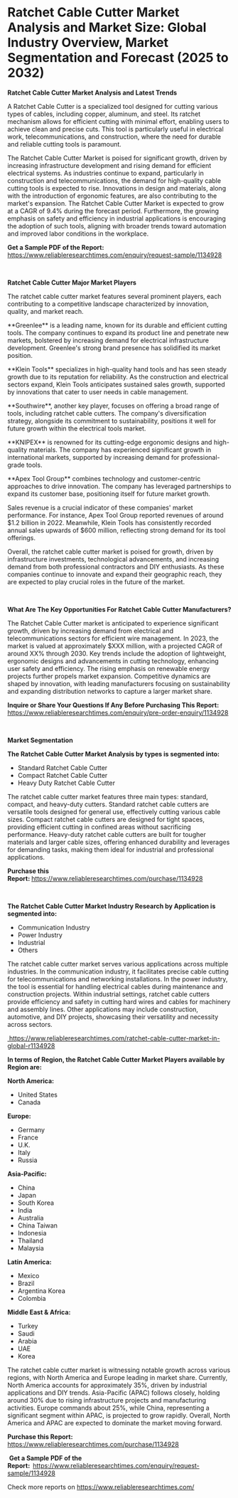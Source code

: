 <p><h1>Ratchet Cable Cutter Market Analysis and Market Size: Global Industry Overview, Market Segmentation and Forecast (2025 to 2032)</h1></p><p><strong>Ratchet Cable Cutter Market Analysis and Latest Trends</strong></p>
<p><p>A Ratchet Cable Cutter is a specialized tool designed for cutting various types of cables, including copper, aluminum, and steel. Its ratchet mechanism allows for efficient cutting with minimal effort, enabling users to achieve clean and precise cuts. This tool is particularly useful in electrical work, telecommunications, and construction, where the need for durable and reliable cutting tools is paramount.</p><p>The Ratchet Cable Cutter Market is poised for significant growth, driven by increasing infrastructure development and rising demand for efficient electrical systems. As industries continue to expand, particularly in construction and telecommunications, the demand for high-quality cable cutting tools is expected to rise. Innovations in design and materials, along with the introduction of ergonomic features, are also contributing to the market's expansion. The Ratchet Cable Cutter Market is expected to grow at a CAGR of 9.4% during the forecast period. Furthermore, the growing emphasis on safety and efficiency in industrial applications is encouraging the adoption of such tools, aligning with broader trends toward automation and improved labor conditions in the workplace.</p></p>
<p><strong>Get a Sample PDF of the Report:&nbsp;</strong> <a href="https://www.reliableresearchtimes.com/enquiry/request-sample/1134928?utm_campaign=2997&utm_medium=2&utm_source=Github&utm_content=ia&utm_term=09042025&utm_id=ratchet-cable-cutter">https://www.reliableresearchtimes.com/enquiry/request-sample/1134928</a></p>
<p>&nbsp;</p>
<p><strong>Ratchet Cable Cutter Major Market Players</strong></p>
<p><p>The ratchet cable cutter market features several prominent players, each contributing to a competitive landscape characterized by innovation, quality, and market reach.</p><p>**Greenlee** is a leading name, known for its durable and efficient cutting tools. The company continues to expand its product line and penetrate new markets, bolstered by increasing demand for electrical infrastructure development. Greenlee's strong brand presence has solidified its market position.</p><p>**Klein Tools** specializes in high-quality hand tools and has seen steady growth due to its reputation for reliability. As the construction and electrical sectors expand, Klein Tools anticipates sustained sales growth, supported by innovations that cater to user needs in cable management.</p><p>**Southwire**, another key player, focuses on offering a broad range of tools, including ratchet cable cutters. The company's diversification strategy, alongside its commitment to sustainability, positions it well for future growth within the electrical tools market.</p><p>**KNIPEX** is renowned for its cutting-edge ergonomic designs and high-quality materials. The company has experienced significant growth in international markets, supported by increasing demand for professional-grade tools.</p><p>**Apex Tool Group** combines technology and customer-centric approaches to drive innovation. The company has leveraged partnerships to expand its customer base, positioning itself for future market growth.</p><p>Sales revenue is a crucial indicator of these companies' market performance. For instance, Apex Tool Group reported revenues of around $1.2 billion in 2022. Meanwhile, Klein Tools has consistently recorded annual sales upwards of $600 million, reflecting strong demand for its tool offerings.</p><p>Overall, the ratchet cable cutter market is poised for growth, driven by infrastructure investments, technological advancements, and increasing demand from both professional contractors and DIY enthusiasts. As these companies continue to innovate and expand their geographic reach, they are expected to play crucial roles in the future of the market.</p></p>
<p>&nbsp;</p>
<p><strong>What Are The Key Opportunities For Ratchet Cable Cutter Manufacturers?</strong></p>
<p><p>The Ratchet Cable Cutter market is anticipated to experience significant growth, driven by increasing demand from electrical and telecommunications sectors for efficient wire management. In 2023, the market is valued at approximately $XXX million, with a projected CAGR of around XX% through 2030. Key trends include the adoption of lightweight, ergonomic designs and advancements in cutting technology, enhancing user safety and efficiency. The rising emphasis on renewable energy projects further propels market expansion. Competitive dynamics are shaped by innovation, with leading manufacturers focusing on sustainability and expanding distribution networks to capture a larger market share.</p></p>
<p><strong>Inquire or Share Your Questions If Any Before Purchasing This Report:</strong> <a href="https://www.reliableresearchtimes.com/enquiry/pre-order-enquiry/1134928?utm_campaign=2997&utm_medium=2&utm_source=Github&utm_content=ia&utm_term=09042025&utm_id=ratchet-cable-cutter">https://www.reliableresearchtimes.com/enquiry/pre-order-enquiry/1134928</a></p>
<p>&nbsp;</p>
<p><strong>Market Segmentation</strong></p>
<p><strong>The Ratchet Cable Cutter Market Analysis by types is segmented into:</strong></p>
<p><ul><li>Standard Ratchet Cable Cutter</li><li>Compact Ratchet Cable Cutter</li><li>Heavy Duty Ratchet Cable Cutter</li></ul></p>
<p><p>The ratchet cable cutter market features three main types: standard, compact, and heavy-duty cutters. Standard ratchet cable cutters are versatile tools designed for general use, effectively cutting various cable sizes. Compact ratchet cable cutters are designed for tight spaces, providing efficient cutting in confined areas without sacrificing performance. Heavy-duty ratchet cable cutters are built for tougher materials and larger cable sizes, offering enhanced durability and leverages for demanding tasks, making them ideal for industrial and professional applications.</p></p>
<p><strong>Purchase this Report:&nbsp;</strong><a href="https://www.reliableresearchtimes.com/purchase/1134928?utm_campaign=2997&utm_medium=2&utm_source=Github&utm_content=ia&utm_term=09042025&utm_id=ratchet-cable-cutter">https://www.reliableresearchtimes.com/purchase/1134928</a></p>
<p>&nbsp;</p>
<p><strong>The Ratchet Cable Cutter Market Industry Research by Application is segmented into:</strong></p>
<p><ul><li>Communication Industry</li><li>Power Industry</li><li>Industrial</li><li>Others</li></ul></p>
<p><p>The ratchet cable cutter market serves various applications across multiple industries. In the communication industry, it facilitates precise cable cutting for telecommunications and networking installations. In the power industry, the tool is essential for handling electrical cables during maintenance and construction projects. Within industrial settings, ratchet cable cutters provide efficiency and safety in cutting hard wires and cables for machinery and assembly lines. Other applications may include construction, automotive, and DIY projects, showcasing their versatility and necessity across sectors.</p></p>
<p><a href="https://www.reliableresearchtimes.com/ratchet-cable-cutter-market-in-global-r1134928?utm_campaign=2997&utm_medium=2&utm_source=Github&utm_content=ia&utm_term=09042025&utm_id=ratchet-cable-cutter">&nbsp;https://www.reliableresearchtimes.com/ratchet-cable-cutter-market-in-global-r1134928</a></p>
<p><strong>In terms of Region, the Ratchet Cable Cutter Market Players available by Region are:</strong></p>
<p>
    <p> <strong> North America: </strong>
        <ul>
            <li>United States</li>
            <li>Canada</li>
        </ul>
        </p> 
    <p> <strong> Europe: </strong>
        <ul>
            <li>Germany</li>
            <li>France</li>
            <li>U.K.</li>
            <li>Italy</li>
            <li>Russia</li>
        </ul>
        </p> 
    <p> <strong> Asia-Pacific: </strong>
        <ul>
            <li>China</li>
            <li>Japan</li>
            <li>South Korea</li>
            <li>India</li>
            <li>Australia</li>
            <li>China Taiwan</li>
            <li>Indonesia</li>
            <li>Thailand</li>
            <li>Malaysia</li>
        </ul>
        </p> 
    <p> <strong> Latin America: </strong>
        <ul>
            <li>Mexico</li>
            <li>Brazil</li>
            <li>Argentina Korea</li>
            <li>Colombia</li>
        </ul>
        </p> 
    <p> <strong> Middle East & Africa: </strong>
        <ul>
            <li>Turkey</li>
            <li>Saudi</li>
            <li>Arabia</li>
            <li>UAE</li>
            <li>Korea</li>
        </ul>
    </p>
    </p>
<p><p>The ratchet cable cutter market is witnessing notable growth across various regions, with North America and Europe leading in market share. Currently, North America accounts for approximately 35%, driven by industrial applications and DIY trends. Asia-Pacific (APAC) follows closely, holding around 30% due to rising infrastructure projects and manufacturing activities. Europe commands about 25%, while China, representing a significant segment within APAC, is projected to grow rapidly. Overall, North America and APAC are expected to dominate the market moving forward.</p></p>
<p><strong>Purchase this Report: </strong><a href="https://www.reliableresearchtimes.com/purchase/1134928?utm_campaign=2997&utm_medium=2&utm_source=Github&utm_content=ia&utm_term=09042025&utm_id=ratchet-cable-cutter">https://www.reliableresearchtimes.com/purchase/1134928</a></p>
<p>&nbsp;<strong>Get a Sample PDF of the Report:&nbsp;&nbsp;</strong><a href="https://www.reliableresearchtimes.com/enquiry/request-sample/1134928?utm_campaign=2997&utm_medium=2&utm_source=Github&utm_content=ia&utm_term=09042025&utm_id=ratchet-cable-cutter">https://www.reliableresearchtimes.com/enquiry/request-sample/1134928</a></p>
<p><strong></strong></p>
<p>Check more reports on <a href="https://www.reliableresearchtimes.com/?utm_campaign=2997&utm_medium=2&utm_source=Github&utm_content=ia&utm_term=09042025&utm_id=ratchet-cable-cutter">https://www.reliableresearchtimes.com/</a></p>